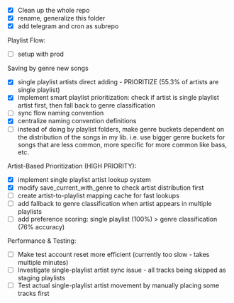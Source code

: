 - [x] Clean up the whole repo
- [x] rename, generalize this folder
- [x] add telegram and cron as subrepo

Playlist Flow:

- [ ] setup with prod

Saving by genre new songs

- [x] single playlist artists direct adding - PRIORITIZE (55.3% of artists are single playlist)
- [x] implement smart playlist prioritization: check if artist is single playlist artist first, then fall back to genre classification
- [ ] sync flow naming convention
- [x] centralize naming convention definitions
- [ ] instead of doing by playlist folders, make genre buckets dependent on the distribution of the songs in my lib. i.e. use bigger genre buckets for songs that are less common, more specific for more common like bass, etc.

Artist-Based Prioritization (HIGH PRIORITY):

- [x] implement single playlist artist lookup system
- [x] modify save_current_with_genre to check artist distribution first
- [ ] create artist-to-playlist mapping cache for fast lookups
- [ ] add fallback to genre classification when artist appears in multiple playlists
- [ ] add preference scoring: single playlist (100%) > genre classification (76% accuracy)

Performance & Testing:

- [ ] Make test account reset more efficient (currently too slow - takes multiple minutes)
- [ ] Investigate single-playlist artist sync issue - all tracks being skipped as staging playlists
- [ ] Test actual single-playlist artist movement by manually placing some tracks first
